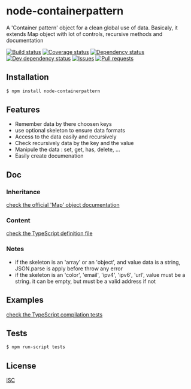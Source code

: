 # node-containerpattern
A 'Container pattern' object for a clean global use of data.
Basicaly, it extends Map object with lot of controls, recursive methods and documentation

[![Build status](https://api.travis-ci.org/Psychopoulet/node-containerpattern.svg?branch=master)](https://travis-ci.org/Psychopoulet/node-containerpattern)
[![Coverage status](https://coveralls.io/repos/github/Psychopoulet/node-containerpattern/badge.svg?branch=master)](https://coveralls.io/github/Psychopoulet/node-containerpattern)
[![Dependency status](https://david-dm.org/Psychopoulet/node-containerpattern/status.svg)](https://david-dm.org/Psychopoulet/node-containerpattern)
[![Dev dependency status](https://david-dm.org/Psychopoulet/node-containerpattern/dev-status.svg)](https://david-dm.org/Psychopoulet/node-containerpattern?type=dev)
[![Issues](https://img.shields.io/github/issues/Psychopoulet/node-containerpattern.svg)](https://github.com/Psychopoulet/node-containerpattern/issues)
[![Pull requests](https://img.shields.io/github/issues-pr/Psychopoulet/node-containerpattern.svg)](https://github.com/Psychopoulet/node-containerpattern/pulls)

## Installation

```bash
$ npm install node-containerpattern
```

## Features

  * Remember data by there choosen keys
  * use optional skeleton to ensure data formats
  * Access to the data easily and recursively
  * Check recursively data by the key and the value
  * Manipule the data : set, get, has, delete, ...
  * Easily create documenation

## Doc

### Inheritance

[check the official 'Map' object documentation](https://developer.mozilla.org/en-US/docs/Web/JavaScript/Reference/Global_Objects/Map)

### Content

[check the TypeScript definition file](https://github.com/Psychopoulet/node-containerpattern/blob/master/lib/index.d.ts)

### Notes

  * if the skeleton is an 'array' or an 'object', and value data is a string, JSON.parse is apply before throw any error
  * if the skeleton is an 'color', 'email', 'ipv4', 'ipv6', 'url', value must be a string. it can be empty, but must be a valid address if not

## Examples

[check the TypeScript compilation tests](https://github.com/Psychopoulet/node-containerpattern/blob/master/test/typescript/compilation.ts)

## Tests

```bash
$ npm run-script tests
```

## License

  [ISC](LICENSE)

